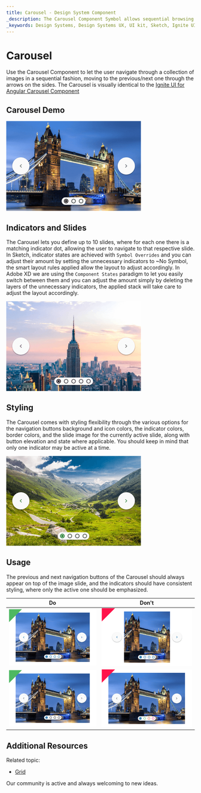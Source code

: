 ```yaml
---
title: Carousel - Design System Component
_description: The Carousel Component Symbol allows sequential browsing through a collection of images. 
_keywords: Design Systems, Design Systems UX, UI kit, Sketch, Ignite UI for Angular, Sketch to Angular, Sketch to Angular, Angular, Angular Design System, Export code from Sketch, Design Kits for Angular, Sketch HTML, Sketch to HTML, Sketch UI kits
---
```


# Carousel

Use the Carousel Component to let the user navigate through a collection of images in a sequential fashion, moving to the previous/next one through the arrows on the sides. The Carousel is visually identical to the [Ignite UI for Angular Carousel Component](https://www.infragistics.com/products/ignite-ui-angular/angular/components/carousel.html)

## Carousel Demo

<img class="responsive-img" src="../images/carousel_demo.png" srcset="../images/carousel_demo@2x.png 2x" />

## Indicators and Slides

The Carousel lets you define up to 10 slides, where for each one there is a matching indicator dot, allowing the user to navigate to that respective slide. In Sketch, indicator states are achieved with `Symbol Overrides` and you can adjust their amount by setting the unnecessary indicators to ~No Symbol, the smart layout rules applied allow the layout to adjust accordingly. In Adobe XD we are using the `Component States` paradigm to let you easily switch between them and you can adjust the amount simply by deleting the layers of the unnecessary indicators, the applied stack will take care to adjust the layout accordingly.

<img class="responsive-img" src="../images/carousel_indicators&slides.png" srcset="../images/carousel_indicators&slides@2x.png 2x" />

## Styling

The Carousel comes with styling flexibility through the various options for the navigation buttons background and icon colors, the indicator colors, border colors, and the slide image for the currently active slide, along with button elevation and state where applicable. You should keep in mind that only one indicator may be active at a time.

<img class="responsive-img" src="../images/carousel_styling.png" srcset="../images/carousel_styling@2x.png 2x" />

## Usage

The previous and next navigation buttons of the Carousel should always appear on top of the image slide, and the indicators should have consistent styling, where only the active one should be emphasized.

| Do                                                                                 | Don't                                                                                  |
| ---------------------------------------------------------------------------------- | -------------------------------------------------------------------------------------- |
| <img class="responsive-img" src="../images/carousel_do1.png" srcset="../images/carousel_do1@2x.png 2x" /> | <img class="responsive-img" src="../images/carousel_dont1.png" srcset="../images/carousel_dont1@2x.png 2x" /> |
| <img class="responsive-img" src="../images/carousel_do2.png" srcset="../images/carousel_do2@2x.png 2x" /> | <img class="responsive-img" src="../images/carousel_dont2.png" srcset="../images/carousel_dont2@2x.png 2x" /> |

## Additional Resources

Related topic:

- [Grid](grid.md)

Our community is active and always welcoming to new ideas.
